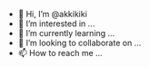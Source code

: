- 👋 Hi, I’m @akkikiki
- 👀 I’m interested in ...
- 🌱 I’m currently learning ...
- 💞️ I’m looking to collaborate on ...
- 📫 How to reach me ...

<!---
akkikiki/akkikiki is a ✨ special ✨ repository because its `README.md` (this file) appears on your GitHub profile.
You can click the Preview link to take a look at your changes.
--->
